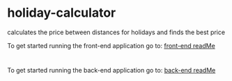 # holiday-calculator
calculates the price between distances for holidays and finds the best price

To get started running the front-end application go to: [front-end readMe](/front-end#readme)
#
To get started running the back-end application go to: [back-end readMe](/back-end#readme)


